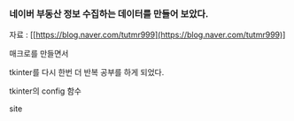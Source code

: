 ### 네이버 부동산 정보 수집하는 데이터를 만들어 보았다.

자료 : [[https://blog.naver.com/tutmr999](https://blog.naver.com/tutmr999)]

매크로를 만들면서

tkinter를 다시 한번 더 반복 공부를 하게 되었다.

tkinter의 config 함수

site 
